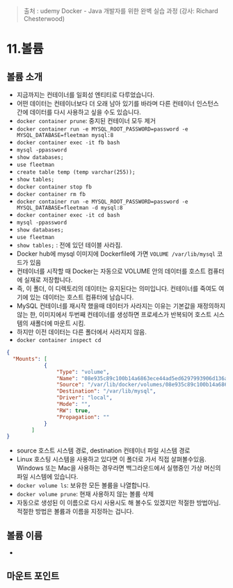 > 출처 : udemy Docker - Java 개발자를 위한 완벽 실습 과정 (강사: Richard Chesterwood)

# 11.볼륨
## 볼륨 소개
- 지금까지는 컨테이너를 일회성 엔티티로 다루었습니다.
- 어떤 데이터는 컨테이너보다 더 오래 남아 있기를 바라며 다른 컨테이너 인스턴스 간에 데이터를 다시 사용하고 싶을 수도 있습니다.
- `docker container prune`: 중지된 컨테이너 모두 제거
- `docker container run -e MYSQL_ROOT_PASSWORD=password -e MYSQL_DATABASE=fleetman mysql:8`
- `docker container exec -it fb bash`
-  `mysql -ppassword`
- `show databases;`
- `use fleetman`
- `create table temp (temp varchar(255));`
- `show tables;`
- `docker container stop fb`
- `docker container rm fb`
- `docker container run -e MYSQL_ROOT_PASSWORD=password -e MYSQL_DATABASE=fleetman -d mysql:8`
- `docker container exec -it cd bash`
- `mysql -ppassword`
- `show databases;`
- `use fleetman`
- `show tables;` : 전에 있던 테이블 사라짐.
- Docker hub에 mysql 이미지에 Dockerfile에 가면 `VOLUME /var/lib/mysql` 코드가 있음
- 컨테이너를 시작할 때 Docker는 자동으로 VOLUME 안의 데이터를 호스트 컴퓨터에 실재로 저장합니다.
- 즉, 이 폴더, 이 디렉토리의 데이터는 유지된다는 의미입니다. 컨테이너를 죽여도 여기에 있는 데이터는 호스트 컴퓨터에 남습니다.
- MySQL 컨테이너를 재시작 했을때 데이터가 사라지는 이유는 기본값을 재정의하지 않는 한, 이미지에서 두번째 컨테이너를 생성하면
프로세스가 반복되어 호스트 시스템의 새폴더에 마운트 시킴.
- 하지만 이전 데이터는 다른 폴더에서 사라지지 않음.
- `docker container inspect cd`
```json
{
  "Mounts": [
            {
                "Type": "volume",
                "Name": "08e935c89c100b14a6863ece44ad5ed6297993906d136a47ce72037cfaa632b6",
                "Source": "/var/lib/docker/volumes/08e935c89c100b14a6863ece44ad5ed6297993906d136a47ce72037cfaa632b6/_data",
                "Destination": "/var/lib/mysql",
                "Driver": "local",
                "Mode": "",
                "RW": true,
                "Propagation": ""
            }
        ]
}
```
- source 호스트 시스템 경로, destination 컨테이너 파일 시스템 경로
- Linux 호스팅 시스템을 사용하고 있다면 이 폴더로 가서 직접 살펴볼수있음. Windows 또는 Mac을 사용하는 경우라면 백그라운드에서
실행중인 가상 머신의 파일 시스템에 있습니다.
- `docker volume ls`: 보유한 모든 볼륨을 나열합니다.
- `docker volume prune`: 현재 사용하지 않는 볼륨 삭제
- 자동으로 생성된 이 이름으로 다시 사용시도 해 볼수도 있겠지만 적절한 방법아님. 적절한 방법은 볼륨과 이름을 지정하는 겁니다.

## 볼륨 이름
-

## 마운트 포인트
